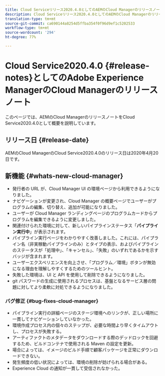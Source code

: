 ```yaml
---
title: Cloud Serviceリリース2020.4.0としてのAEMのCloud Managerのリリースノート
description: Cloud Serviceリリース2020.4.0としてのAEMのCloud Managerのリリースノート
translation-type: tm+mt
source-git-commit: ca690144a8254d5ffba354f0f96d9ef1c5202533
workflow-type: tm+mt
source-wordcount: '294'
ht-degree: 77%

---
```



# Cloud Service2020.4.0 {#release-notes}としてのAdobe Experience ManagerのCloud Managerのリリースノート

このページでは、AEMのCloud ManagerのリリースノートをCloud Service2020.4.0として概要を説明しています。

## リリース日 {#release-date}

AEMのCloud ManagerのCloud Service2020.4.0のリリース日は2020年4月20日です。

## 新機能 {#whats-new-cloud-manager}

* 発行者の URL が、Cloud Manager UI の環境ページから利用できるようになりました。
* ナビゲーションが変更され、Cloud Manager の概要ページでユーザーがプログラムの編集、切り替え、追加が可能になりました。
* ユーザーが Cloud Manager ランディングページのプログラムカードからプログラムを編集できるように変更しました。
* 関連付けられた環境に対して、新しいパイプラインステータス「**パイプライン実行中**」が表示されます。
* パイプライン実行ページをわかりやすく改善しました。これには、パイプライン名（非実稼動パイプラインのみ）とタイプの表示、およびパイプラインのステータスが「処理中」、「キャンセル」、「失敗」のいずれであるかを示すバッジが含まれます。
* ユーザーエクスペリエンスを向上させ、「プログラム／環境」ボタンが無効になる理由を理解しやすくするためのツールヒント。
* 失敗した環境は、UI と API を使用して削除できるようになりました。
* git パスワードの生成に使用されるプロセスは、基盤となるサービス層の問題に対してより柔軟に対処できるようになりました。

### バグ修正 {#bug-fixes-cloud-manager}

* パイプライン実行の詳細ページのステージ環境へのリンクが、正しい場所に一貫してナビゲーションしていなかった。
* 環境作成プロセス内の個々のステップが、必要な時間より早くタイムアウトし、プロセスが失敗する。
* アーティファクトのメタデータをダウンロードする際のデッドロックを回避するため、ビルドコンテナで使用される Maven の設定を更新。
* 場合によっては、イメージのビルド手順で顧客パッケージを正常にダウンロードできない。
* 発生頻度の低い状況によっては、環境の削除が妨げられる場合がある。
* Experience Cloud の通知が一貫して受信されなかった。

